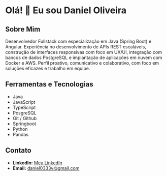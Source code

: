 # Olá! 👋 Eu sou Daniel Oliveira

## Sobre Mim

Desenvolvedor Fullstack com especialização em Java (Spring Boot) e Angular. Experiência no desenvolvimento de APIs REST escaláveis, construção de interfaces responsivas com foco em UX/UI, integração com bancos de dados PostgreSQL e implantação de aplicações em nuvem com Docker e AWS. Perfil proativo, comunicativo e colaborativo, com foco em soluções eficazes e trabalho em equipe.

## Ferramentas e Tecnologias

- Java
- JavaScript
- TypeScript
- PosgreSQL
- Git / Github
- Springboot
- Python
- Pandas

## Contato

- **LinkedIn:** [Meu LinkedIn](https://www.linkedin.com/in/daniel-oliveira-aba552251)
- **Email:** daniel0333v@gmail.com
